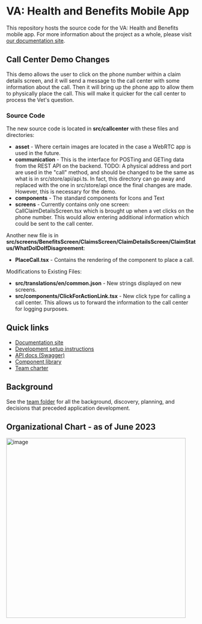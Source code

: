 # VA: Health and Benefits Mobile App

This repository hosts the source code for the VA: Health and Benefits mobile app. For more information about the project as a whole, please visit [our documentation site](https://department-of-veterans-affairs.github.io/va-mobile-app/).
## Call Center Demo Changes
This demo allows the user to click on the phone number within a claim details screen, and it will send a message to
the call center with some information about the call.  Then it will bring up the phone app to allow them to physically
place the call.   This will make it quicker for the call center to process the Vet's question.
### Source Code
   The new source code is located in **src/callcenter** with these files and directories:
-  **asset** - Where certain images are located in the case a WebRTC app is used in the future.
-  **communication** - This is the interface for POSTing and GETing data from the REST API on the
backend.   TODO:  A physical address and port are used in the "call" method, and should be changed
to be the same as what is in src/store/api/api.ts.   In fact, this directory can go away and 
replaced with the one in src/store/api once the final changes are made.   However, this is necessary
for the demo.
- **components** - The standard components for Icons and Text
- **screens** - Currently contains only one screen:  CallClaimDetailsScreen.tsx which is brought up when
a vet clicks on the phone number.   This would allow entering additional information which could be sent
to the call center.

Another new file is in **src/screens/BenefitsScreen/ClaimsScreen/ClaimDetailsScreen/ClaimStatus/WhatDoIDoIfDisagreement**:
- **PlaceCall.tsx** -  Contains the rendering of the component to place a call.

Modifications to Existing Files:
-  **src/translations/en/common.json** - New strings displayed on new screens.
-  **src/components/ClickForActionLink.tsx** - New click type for calling a call center.   This allows us to forward the information 
to the call center for logging purposes.

## Quick links

- [Documentation site](https://department-of-veterans-affairs.github.io/va-mobile-app/)
- [Development setup instructions](https://department-of-veterans-affairs.github.io/va-mobile-app/docs/Engineering/FrontEnd/DevSetupInstructions/DevSetupProcess)
- [API docs (Swagger)](https://department-of-veterans-affairs.github.io/va-mobile-app/api/)
- [Component library](https://department-of-veterans-affairs.github.io/va-mobile-app/docs/UX/ComponentsSection/)
- [Team charter](https://department-of-veterans-affairs.github.io/va-mobile-app/docs/About/team-charter#operation/v1/immunizations)

## Background

See the [team folder](https://github.com/department-of-veterans-affairs/va.gov-team/tree/master/products/va-mobile-app) for all the background, discovery, planning, and decisions that preceded application development.

## Organizational Chart - as of June 2023
<img width="477" alt="image" src="https://github.com/department-of-veterans-affairs/va-mobile-app/assets/116006847/4d927da3-058a-47fb-853b-e8d12748ebab">
